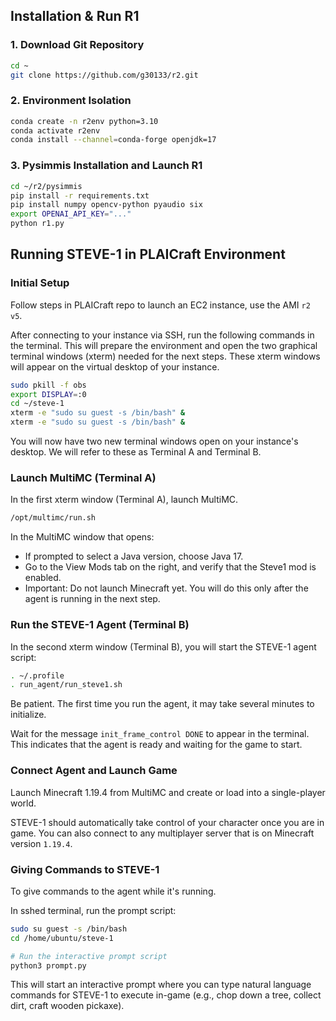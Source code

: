 ## Installation & Run R1

### 1. Download Git Repository
```bash
cd ~
git clone https://github.com/g30133/r2.git
```

### 2. Environment Isolation
```bash
conda create -n r2env python=3.10
conda activate r2env
conda install --channel=conda-forge openjdk=17
```

### 3. Pysimmis Installation and Launch R1
```bash
cd ~/r2/pysimmis
pip install -r requirements.txt
pip install numpy opencv-python pyaudio six
export OPENAI_API_KEY="..."
python r1.py
```

## Running STEVE-1 in PLAICraft Environment
### Initial Setup
Follow steps in PLAICraft repo to launch an EC2 instance, use the AMI ```r2 v5```.

After connecting to your instance via SSH, run the following commands in the terminal. This will prepare the environment and open the two graphical terminal windows (xterm) needed for the next steps. These xterm windows will appear on the virtual desktop of your instance.

```bash
sudo pkill -f obs
export DISPLAY=:0
cd ~/steve-1
xterm -e "sudo su guest -s /bin/bash" &
xterm -e "sudo su guest -s /bin/bash" &
```

You will now have two new terminal windows open on your instance's desktop. We will refer to these as Terminal A and Terminal B.

### Launch MultiMC (Terminal A)
In the first xterm window (Terminal A), launch MultiMC.

```bash
/opt/multimc/run.sh
```
In the MultiMC window that opens:
- If prompted to select a Java version, choose Java 17.
- Go to the View Mods tab on the right, and verify that the Steve1 mod is enabled.
- Important: Do not launch Minecraft yet. You will do this only after the agent is running in the next step.

### Run the STEVE-1 Agent (Terminal B)
In the second xterm window (Terminal B), you will start the STEVE-1 agent script:

```bash
. ~/.profile
. run_agent/run_steve1.sh
```
Be patient. The first time you run the agent, it may take several minutes to initialize.

Wait for the message ```init_frame_control DONE``` to appear in the terminal. This indicates that the agent is ready and waiting for the game to start.

### Connect Agent and Launch Game
Launch Minecraft 1.19.4 from MultiMC and create or load into a single-player world.

STEVE-1 should automatically take control of your character once you are in game. You can also connect to any multiplayer server that is on Minecraft version ```1.19.4```.

### Giving Commands to STEVE-1
To give commands to the agent while it's running.

In sshed terminal, run the prompt script:

```bash
sudo su guest -s /bin/bash
cd /home/ubuntu/steve-1

# Run the interactive prompt script
python3 prompt.py
```
This will start an interactive prompt where you can type natural language commands for STEVE-1 to execute in-game (e.g., chop down a tree, collect dirt, craft wooden pickaxe).

